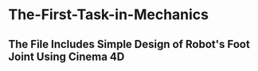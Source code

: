 # The-First-Task-in-Mechanics
## The File Includes Simple Design of Robot's Foot Joint Using Cinema 4D
